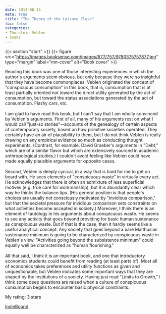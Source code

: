 ```yaml
---
date: 2013-08-15
meta: true
title: "The Theory of the Leisure Class"
toc: false
categories:
- Thorstein Veblen
- books
---
```


{{< section "start" >}}
{{< figure src="https://images.booksense.com/images/877/757/9780375757877.jpg" type="margin" label="mn-cover" alt="Book cover" >}}

Reading this book was one of those interesting experiences in which the author's arguments seem obvious, but only because they were so insightful that they have become commonplaces. Veblen originated the concept of "conspicuous consumption" in this book, that is, consumption that is at least partially oriented not toward the direct utility generated by the act of consumption, but toward the status associations generated by the act of consumption. Flashy cars, etc.<br /><br />I am glad to have read this book, but I can't say that I am wholly convinced by Veblen's arguments. First of all, many of his arguments rest on what I would call "just-so stories"--accounts of the genealogy of certain aspects of contemporary society, based on how primitive societies operated. They certainly have an air of plausibility to them, but I do not think Veblen is really drawing on any empirical evidence so much as conducting thought experiments. (Contrast, for example, David Graeber's arguments in "Debt," which are of a similar flavor but which are extensively sourced in academic anthropological studies.) I couldn't avoid feeling like Veblen could have made equally plausible arguments for opposite cases.<br /><br />Second, Veblen is deeply cynical, in a way that is hard for me to get on board with. He sees elements of "conspicuous waste" in virtually every act. He acknowledges that there is often an admixture of less superficial motives (e.g. true care for workmanship), but it is abundantly clear which way he thinks the balance tips. (His general position is that people's choices are usually not consciously motivated by "invidious comparison," but that the societal pressure for invidious comparison sets constraints on what activities become accepted in society.) Moreover, I think there is an element of tautology in his arguments about conspicuous waste. He seems to see any activity that goes beyond providing for basic human sustenance as conspicuous waste. But if that is the case, then it hardly seems like a useful analytical concept. Any society that goes beyond a bare Malthusian sustenance minimum is going to be characterized by conspicuous waste in Veblen's view. "Activities going beyond the subsistence minimum" could equally well be characterized as "human flourishing." <br /><br />All that said, I think it is an important book, and one that introductory economics students could benefit from reading (at least parts of). Most all of economics takes preferences and utility functions as given and unquestionable, but Veblen indicates some important ways that they are shaped by the institutions of a society. Having just read "Limits to Growth," I think some deep questions are raised when a culture of conspicuous consumption begins to encounter basic physical constraints.

My rating: 3 stars  

[IndieBound](https://www.indiebound.org/book/9780375757877)
